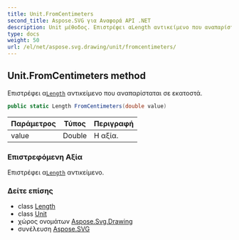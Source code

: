 ```yaml
---
title: Unit.FromCentimeters
second_title: Aspose.SVG για Αναφορά API .NET
description: Unit μέθοδος. Επιστρέφει αLength αντικείμενο που αναπαρίσταται σε εκατοστά.
type: docs
weight: 50
url: /el/net/aspose.svg.drawing/unit/fromcentimeters/
---
```

## Unit.FromCentimeters method

Επιστρέφει α[`Length`](../../length/) αντικείμενο που αναπαρίσταται σε εκατοστά.

```csharp
public static Length FromCentimeters(double value)
```

| Παράμετρος | Τύπος | Περιγραφή |
| --- | --- | --- |
| value | Double | Η αξία. |

### Επιστρεφόμενη Αξία

Επιστρέφει α[`Length`](../../length/) αντικείμενο.

### Δείτε επίσης

* class [Length](../../length/)
* class [Unit](../)
* χώρος ονομάτων [Aspose.Svg.Drawing](../../unit/)
* συνέλευση [Aspose.SVG](../../../)


